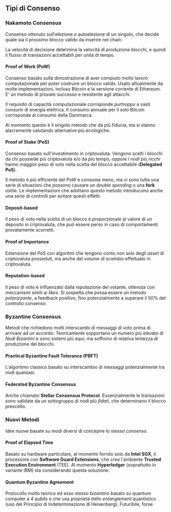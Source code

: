 ## Tipi di Consenso

### Nakamoto Consensus

Consenso ottenuto sull'elezione o autoelezione di un singolo, che decide quale sia il prossimo blocco valido da inserire nel chain.

La velocità di decisione determina la velocità di produzione blocchi, e quindi il flusso di transazioni accettabili per unità di tempo.

#### Proof of Work (PoW)

Consenso basato sulla dimostrazione di aver compiuto molto lavoro computazionale per poter costruire un blocco valido.
Usato attualmente da molte implementazioni, incluso Bitcoin e la versione corrente di Ethereum.
E' un metodo di provato successo e resistente agli attacchi.

Il requisito di capacità computazionale corrisponde purtroppo a vasti consumi di energia elettrica. Il consumo annuale per il solo Bitcoin corrisponde al consumo della Danimarca.

Al momento questo è il singolo metodo che dà più fiducia, ma si stanno alacremente valutando alternative più ecologiche.

#### Proof of Stake (PoS)

Consenso basato sull'investimento in criptovaluta.
Vengono scelti i blocchi da chi possiede più criptovaluta e/o da più tempo, oppure i nodi più _ricchi_ hanno maggior peso di voto nella scelta del blocco accettabile (**Delegated PoS**).

Il metodo è più efficiente del _PoW_ e consuma meno, ma vi sono tutta una serie di situazioni che possono causare un _double spending_ o una **fork** ostile. Le implementazioni che adottano questo metodo introducono anche una serie di controlli per evitare questi effetti.

#### Deposit-based

Il peso di voto nella scelta di un blocco è proporzionale al valore di un deposito in criptovaluta, che può essere perso in caso di comportamenti provatamente scorretti.

#### Proof of Importance

Estensione del _PoS_ con algoritmi che tengono conto non solo degli _asset_ di criptovaluta posseduti, ma anche del _volume di scambio_ effettuato in criptovaluta.

#### Reputation-based

Il peso di voto è influenzato dalla _reputazione_ del votante, ottenuta con meccanismi simili ai _likes_.
Si sospetta che possa essere un metodo _polarizzante_, a feedback positivo, fino potenzialmente a superare il 50% del controllo consenso.

### Byzantine Consensus

Metodi che richiedono molti interscambi di messaggi di voto prima di arrivare ad un accordo.
Teoricamente sopportano un numero più elevato di _Nodi Bizantini_ e sono sistemi più equi, ma soffrono di relativa lentezza di produzione dei blocchi.

#### Practical Byzantine Fault Tolerance (PBFT)

L'algoritmo classico basato su interscambio di messaggi potenzialmente tra nodi qualsiasi.

#### Federated Byzantine Consensus

Anche chiamato **Stellar Consensus Protocol**. Essenzialmente le transazioni sono validate da un sottogruppo di nodi più _fidati_, che determinano il blocco prescelto.

### Nuovi Metodi

Idee nuove basate su modi diversi di concepire lo stesso _consenso_.

#### Proof of Elapsed Time

Basato su hardware particolare, al momento fornito solo da **Intel SGX**, il processore con **Software Guard Extensions**, che crea l'ambiente **Trusted Execution Environment** (TEE).
Al momento **Hyperledger** (soprattutto in variante IBM) sta considerando questa soluzione.

#### Quantum Byzantine Agreement

Protocollo molto teorico ed esso stesso _bizantino_ basato su quantum computer a 4 qubits e che usa proprietà dello _entanglement_ quantistico (uso del Principio di Indeterminazione di Heisenberg). Futuribile, forse.
